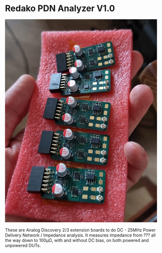 # Redako PDN Analyzer V1.0

![Boards](Boards.png)

These are Analog Discovery 2/3 extension boards to do DC - 25MHz Power Delivery Network / Impedance analysis. It measures impedance from ??? all the way down to 100µΩ, with and without DC bias, on both powered and unpowered DUTs. 
